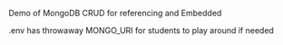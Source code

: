 Demo of MongoDB CRUD for referencing and Embedded

.env has throwaway MONGO_URI for students to play around if needed